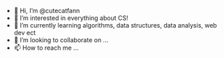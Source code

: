 - 👋 Hi, I’m @cutecatfann
- 👀 I’m interested in everything about CS! 
- 🌱 I’m currently learning algorithms, data structures, data analysis, web dev ect
- 💞️ I’m looking to collaborate on ...
- 📫 How to reach me ...
